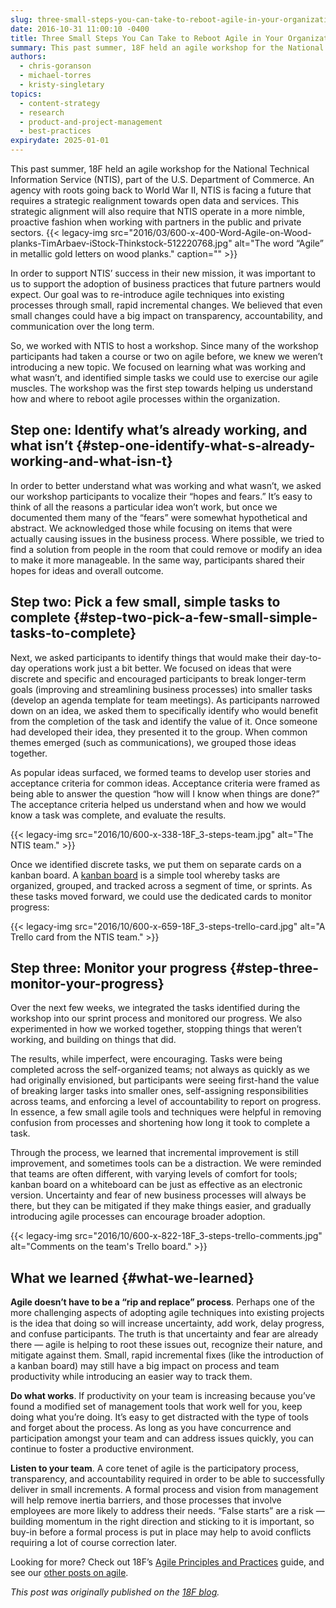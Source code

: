 ```yaml
---
slug: three-small-steps-you-can-take-to-reboot-agile-in-your-organization
date: 2016-10-31 11:00:10 -0400
title: Three Small Steps You Can Take to Reboot Agile in Your Organization
summary: This past summer, 18F held an agile workshop for the National Technical Information Service (NTIS), part of the U.S. Department of Commerce. An agency with roots going back to World War II, NTIS is facing a future that requires a strategic realignment towards open data and services. This strategic alignment will also require that NTIS
authors:
  - chris-goranson
  - michael-torres
  - kristy-singletary
topics:
  - content-strategy
  - research
  - product-and-project-management
  - best-practices
expirydate: 2025-01-01
---
```


This past summer, 18F held an agile workshop for the National Technical Information Service (NTIS), part of the U.S. Department of Commerce. An agency with roots going back to World War II, NTIS is facing a future that requires a strategic realignment towards open data and services. This strategic alignment will also require that NTIS operate in a more nimble, proactive fashion when working with partners in the public and private sectors. {{< legacy-img src="2016/03/600-x-400-Word-Agile-on-Wood-planks-TimArbaev-iStock-Thinkstock-512220768.jpg" alt="The word “Agile” in metallic gold letters on wood planks." caption="" >}} 

In order to support NTIS’ success in their new mission, it was important to us to support the adoption of business practices that future partners would expect. Our goal was to re-introduce agile techniques into existing processes through small, rapid incremental changes. We believed that even small changes could have a big impact on transparency, accountability, and communication over the long term.

So, we worked with NTIS to host a workshop. Since many of the workshop participants had taken a course or two on agile before, we knew we weren’t introducing a new topic. We focused on learning what was working and what wasn’t, and identified simple tasks we could use to exercise our agile muscles. The workshop was the first step towards helping us understand how and where to reboot agile processes within the organization.

## Step one: Identify what’s already working, and what isn’t {#step-one-identify-what-s-already-working-and-what-isn-t}

In order to better understand what was working and what wasn’t, we asked our workshop participants to vocalize their “hopes and fears.” It’s easy to think of all the reasons a particular idea won’t work, but once we documented them many of the “fears” were somewhat hypothetical and abstract. We acknowledged those while focusing on items that were actually causing issues in the business process. Where possible, we tried to find a solution from people in the room that could remove or modify an idea to make it more manageable. In the same way, participants shared their hopes for ideas and overall outcome.

## Step two: Pick a few small, simple tasks to complete {#step-two-pick-a-few-small-simple-tasks-to-complete}

Next, we asked participants to identify things that would make their day-to-day operations work just a bit better. We focused on ideas that were discrete and specific and encouraged participants to break longer-term goals (improving and streamlining business processes) into smaller tasks (develop an agenda template for team meetings). As participants narrowed down on an idea, we asked them to specifically identify who would benefit from the completion of the task and identify the value of it. Once someone had developed their idea, they presented it to the group. When common themes emerged (such as communications), we grouped those ideas together.

As popular ideas surfaced, we formed teams to develop user stories and acceptance criteria for common ideas. Acceptance criteria were framed as being able to answer the question “how will I know when things are done?” The acceptance criteria helped us understand when and how we would know a task was complete, and evaluate the results.

{{< legacy-img src="2016/10/600-x-338-18F_3-steps-team.jpg" alt="The NTIS team." >}}

Once we identified discrete tasks, we put them on separate cards on a kanban board. A [kanban board](https://18f.gsa.gov/2016/08/31/kanban-for-government/) is a simple tool whereby tasks are organized, grouped, and tracked across a segment of time, or sprints. As these tasks moved forward, we could use the dedicated cards to monitor progress:

{{< legacy-img src="2016/10/600-x-659-18F_3-steps-trello-card.jpg" alt="A Trello card from the NTIS team." >}}

## Step three: Monitor your progress {#step-three-monitor-your-progress}

Over the next few weeks, we integrated the tasks identified during the workshop into our sprint process and monitored our progress. We also experimented in how we worked together, stopping things that weren’t working, and building on things that did.

The results, while imperfect, were encouraging. Tasks were being completed across the self-organized teams; not always as quickly as we had originally envisioned, but participants were seeing first-hand the value of breaking larger tasks into smaller ones, self-assigning responsibilities across teams, and enforcing a level of accountability to report on progress. In essence, a few small agile tools and techniques were helpful in removing confusion from processes and shortening how long it took to complete a task.

Through the process, we learned that incremental improvement is still improvement, and sometimes tools can be a distraction. We were reminded that teams are often different, with varying levels of comfort for tools; kanban board on a whiteboard can be just as effective as an electronic version. Uncertainty and fear of new business processes will always be there, but they can be mitigated if they make things easier, and gradually introducing agile processes can encourage broader adoption.

{{< legacy-img src="2016/10/600-x-822-18F_3-steps-trello-comments.jpg" alt="Comments on the team's Trello board." >}}

## What we learned {#what-we-learned}

**Agile doesn’t have to be a “rip and replace” process**. Perhaps one of the more challenging aspects of adopting agile techniques into existing projects is the idea that doing so will increase uncertainty, add work, delay progress, and confuse participants. The truth is that uncertainty and fear are already there — agile is helping to root these issues out, recognize their nature, and mitigate against them. Small, rapid incremental fixes (like the introduction of a kanban board) may still have a big impact on process and team productivity while introducing an easier way to track them.

**Do what works**. If productivity on your team is increasing because you’ve found a modified set of management tools that work well for you, keep doing what you’re doing. It’s easy to get distracted with the type of tools and forget about the process. As long as you have concurrence and participation amongst your team and can address issues quickly, you can continue to foster a productive environment.

**Listen to your team**. A core tenet of agile is the participatory process, transparency, and accountability required in order to be able to successfully deliver in small increments. A formal process and vision from management will help remove inertia barriers, and those processes that involve employees are more likely to address their needs. “False starts” are a risk — building momentum in the right direction and sticking to it is important, so buy-in before a formal process is put in place may help to avoid conflicts requiring a lot of course correction later.

Looking for more? Check out 18F’s [Agile Principles and Practices](https://pages.18f.gov/agile/) guide, and see our [other posts on agile](https://18f.gsa.gov/tags/agile/). 

_This post was originally published on the [18F blog](https://18f.gsa.gov/blog/)._
